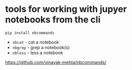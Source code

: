 # tools for working with jupyer notebooks from the cli

`pip install nbcommands`

- `nbcat` - cat a notebook 
- `nbgrep` - grep a notebook(s)
- `nbless` - less a notebook

https://github.com/vinayak-mehta/nbcommands/
